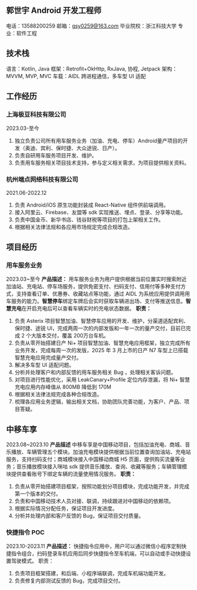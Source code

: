 ## 郭世宇     Android 开发工程师
电话：13588200259    邮箱：gsy0259@163.com
毕业院校：浙江科技大学    专业：软件工程

## 技术栈
语言：Kotlin, Java
框架：Retrofit+OkHttp, RxJava, 协程, Jetpack
架构：MVVM, MVP, MVC
车载：AIDL 跨进程通信，多车型 UI 适配

## 工作经历
### 上海极豆科技有限公司
2023.03-至今
1. 独立负责公司所有用车服务业务（加油、充电、停车）Android量产项目的开发（奥迪、宾利、保时捷、大众途锐、日产）。
2. 负责自研用车服务项目开发、维护。
3. 负责用车服务相关项目技术支持，参与定义相关需求，为项目提供相关资料。

### 杭州端点网络科技有限公司
2021.06-2022.12
1. 负责 Android/iOS 原生功能封装成 React-Native 组件供前端调用。
2. 接入阿里云、Firebase、友盟等 sdk 实现推送、埋点、登录、分享等功能。
3. 负责中国金币、新华书店、钱谷财税等项目的打包上架相关工作。
4. 根据相关法律法规和各应用市场规定完成合规改造。

## 项目经历
### 用车服务业务 
2023.03~至今
**产品描述：** 
用车服务业务为用户提供根据当前位置实时搜索附近加油站、充电站、停车场服务，提供免密支付、扫码支付、信用付等多种支付方式，支持查看订单、优惠券、收藏站点等功能，通过 AIDL 为系统应用提供调用用车服务的能力。**智慧停车**绑定车牌后会实时获取车辆进出场、支付等推送信息。**智慧充电**在开启充电后可以查看车辆实时的充电状态数据。
**职责：**
1. 负责 Asterix 项目智慧加油、智慧停车应用的开发、维护，分渠道适配宾利、保时捷、途锐 UI，完成两周一次的内部发版和一年一次的量产交付，目前已完成 2 个大版本交付，覆盖 200万台车机。
2. 负责从零开始搭建日产 Ni+ 项目智慧加油、智慧充电应用框架，独立完成所有业务开发，完成每周一次的发版，2025 年 3 月上市的日产 N7 车型上已搭载智慧充电应用完成量产交付。
3. 解决多车型 UI 适配问题。
4. 分析并处理客户和内部反馈的用车服务相关 Bug ，处理相关客诉问题。
5. 对项目进行性能优化，采用 LeakCanary+Profile 定位内存泄漏，将 Ni+ 智慧充电应用内存峰值从 800MB 降低到 170M
6. 根据相关法律法规完成各种合规改造。
7. 梳理各应用业务逻辑，输出相关文档，协助团队完善功能，为客户、产品、项目答疑。

## 中移车享
2023.08~2023.10
**产品描述**
中移车享是中国移动项目，包括加油充电、商城、音乐播放、车辆管理五个模块。加油充电模块提供根据当前位置查询加油站、充电站服务，支持扫码支付；商城模块接入中国移动商城 H5 页面，提供购买流量等业务；音乐播放模块接入咪咕 sdk 提供音乐播放、查询、收藏等服务；车辆管理模块提供查看账号下绑定车辆的流量使用情况服务。
**职责：**
1. 负责从零开始搭建项目框架，按照功能划分项目模块，完成功能开发，并完成第一个版本的交付。
2. 负责和中国移动技术人员对接、联调，持续跟进对中国移动的依赖项。
3. 根据实际情况分配任务，保证项目开发进度。
4. 分析并处理内部和客户反馈的 Bug，保证项目交付质量。

### 快捷指令 POC
2023.10-2023.11
**产品描述：**
快捷指令应用中，用户可以通过微信小程序定制快捷指令组合，扫码登录车机应用后同步快捷指令至车机端，可以自动或手动快捷设置驾驶模式。
职责：
1. 负责项目框架搭建，和后端、小程序端联调，完成车机端功能开发。
2. 负责修复内部测试反馈的 Bug，完成项目交付。